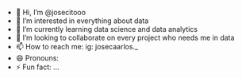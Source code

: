 - 👋 Hi, I’m @josecitooo
- 👀 I’m interested in everything about data
- 🌱 I’m currently learning data science and data analytics
- 💞️ I’m looking to collaborate on every project who needs me in data
- 📫 How to reach me: ig: josecaarlos._
- 😄 Pronouns: 
- ⚡ Fun fact: ...

<!---
josecitooo/josecitooo is a ✨ special ✨ repository because its `README.md` (this file) appears on your GitHub profile.
You can click the Preview link to take a look at your changes.
--->
